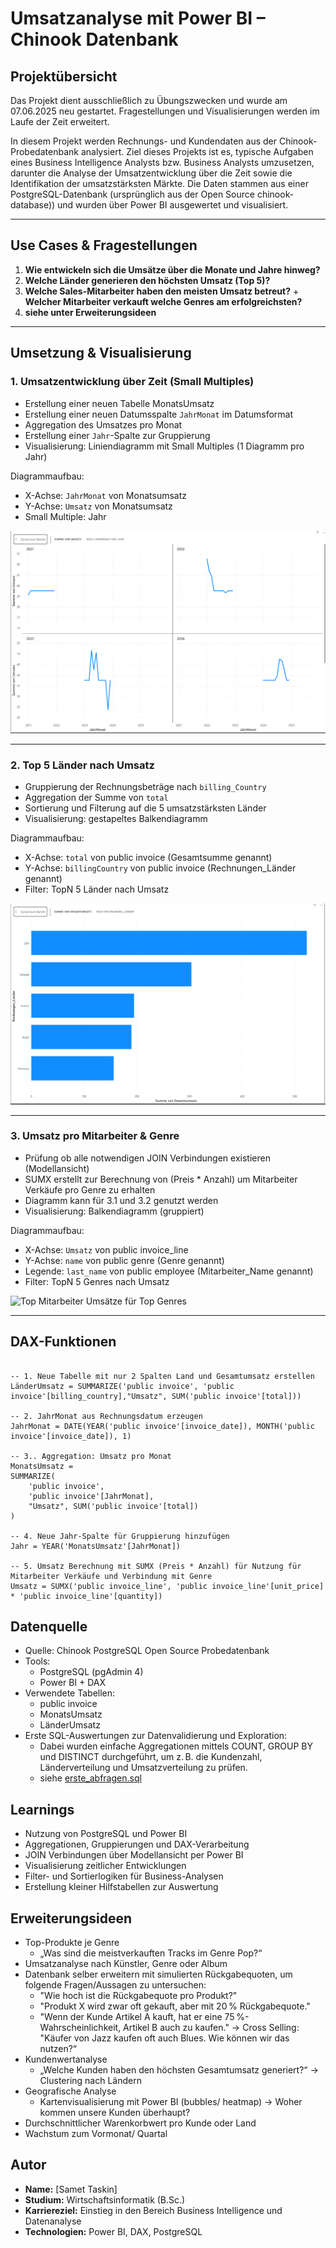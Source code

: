 # Umsatzanalyse mit Power BI – Chinook Datenbank

## Projektübersicht

Das Projekt dient ausschließlich zu Übungszwecken und wurde am 07.06.2025 neu gestartet. Fragestellungen und Visualisierungen werden im Laufe der Zeit erweitert.

In diesem Projekt werden Rechnungs- und Kundendaten aus der Chinook-Probedatenbank analysiert. 
Ziel dieses Projekts ist es, typische Aufgaben eines Business Intelligence Analysts bzw. Business Analysts umzusetzen, darunter die Analyse der Umsatzentwicklung über die Zeit sowie die Identifikation der umsatzstärksten Märkte.
Die Daten stammen aus einer PostgreSQL-Datenbank (ursprünglich aus der Open Source chinook-database)) und wurden über Power BI ausgewertet und visualisiert.


---

## Use Cases & Fragestellungen

1. **Wie entwickeln sich die Umsätze über die Monate und Jahre hinweg?**
2. **Welche Länder generieren den höchsten Umsatz (Top 5)?**
3. **Welche Sales-Mitarbeiter haben den meisten Umsatz betreut?** + **Welcher Mitarbeiter verkauft welche Genres am erfolgreichsten?**
4. **siehe unter Erweiterungsideen**

---

## Umsetzung & Visualisierung

### 1. Umsatzentwicklung über Zeit (Small Multiples)

- Erstellung einer neuen Tabelle MonatsUmsatz
- Erstellung einer neuen Datumsspalte `JahrMonat` im Datumsformat 
- Aggregation des Umsatzes pro Monat
- Erstellung einer `Jahr`-Spalte zur Gruppierung
- Visualisierung: Liniendiagramm mit Small Multiples (1 Diagramm pro Jahr)

Diagrammaufbau:
- X-Achse: `JahrMonat` von Monatsumsatz
- Y-Achse: `Umsatz` von Monatsumsatz
- Small Multiple: Jahr

![Umsatzsvergleich per Small Multiples](./screenshots/small_multiples_umsatz_pro_monat_und_jahr.PNG)

---

### 2. Top 5 Länder nach Umsatz

- Gruppierung der Rechnungsbeträge nach `billing_Country`
- Aggregation der Summe von `total`
- Sortierung und Filterung auf die 5 umsatzstärksten Länder
- Visualisierung: gestapeltes Balkendiagramm

Diagrammaufbau:
- X-Achse: `total` von public invoice (Gesamtsumme genannt)
- Y-Achse: `billingCountry` von public invoice (Rechnungen_Länder genannt)
- Filter: TopN 5 Länder nach Umsatz

![Top 5 Länder](./screenshots/top5laender.PNG)

---

### 3. Umsatz pro Mitarbeiter & Genre

- Prüfung ob alle notwendigen JOIN Verbindungen existieren (Modellansicht)
- SUMX erstellt zur Berechnung von (Preis * Anzahl) um Mitarbeiter Verkäufe pro Genre zu erhalten
- Diagramm kann für 3.1 und 3.2 genutzt werden
- Visualisierung: Balkendiagramm (gruppiert)

Diagrammaufbau:
- X-Achse: `Umsatz` von public invoice_line 
- Y-Achse: `name` von public genre (Genre genannt)
- Legende: `last_name` von public employee (Mitarbeiter_Name genannt)
- Filter: TopN 5 Genres nach Umsatz

![Top Mitarbeiter Umsätze für Top Genres](./mitarbeiter_umsatz_top5_genres.PNG)

---

## DAX-Funktionen

```dax

-- 1. Neue Tabelle mit nur 2 Spalten Land und Gesamtumsatz erstellen
LänderUmsatz = SUMMARIZE('public invoice', 'public invoice'[billing_country],"Umsatz", SUM('public invoice'[total]))

-- 2. JahrMonat aus Rechnungsdatum erzeugen
JahrMonat = DATE(YEAR('public invoice'[invoice_date]), MONTH('public invoice'[invoice_date]), 1)

-- 3.. Aggregation: Umsatz pro Monat
MonatsUmsatz = 
SUMMARIZE(
    'public invoice', 
    'public invoice'[JahrMonat],
    "Umsatz", SUM('public invoice'[total])
)

-- 4. Neue Jahr-Spalte für Gruppierung hinzufügen
Jahr = YEAR('MonatsUmsatz'[JahrMonat])

-- 5. Umsatz Berechnung mit SUMX (Preis * Anzahl) für Nutzung für Mitarbeiter Verkäufe und Verbindung mit Genre
Umsatz = SUMX('public invoice_line', 'public invoice_line'[unit_price] * 'public invoice_line'[quantity]) 
```

## Datenquelle

- Quelle: Chinook PostgreSQL Open Source Probedatenbank
- Tools:
  - PostgreSQL (pgAdmin 4)
  - Power BI + DAX
- Verwendete Tabellen:
  - public invoice
  - MonatsUmsatz
  - LänderUmsatz
- Erste SQL-Auswertungen zur Datenvalidierung und Exploration:
  - Dabei wurden einfache Aggregationen mittels COUNT, GROUP BY und DISTINCT durchgeführt, um z. B. die Kundenzahl, Länderverteilung und Umsatzverteilung zu prüfen.
  - siehe  [erste_abfragen.sql](./sql/countabfragen_mit_groupby_distinct.sql)

## Learnings

- Nutzung von PostgreSQL und Power BI
- Aggregationen, Gruppierungen und DAX-Verarbeitung
- JOIN Verbindungen über Modellansicht per Power BI
- Visualisierung zeitlicher Entwicklungen
- Filter- und Sortierlogiken für Business-Analysen
- Erstellung kleiner Hilfstabellen zur Auswertung

## Erweiterungsideen

- Top-Produkte je Genre
    - „Was sind die meistverkauften Tracks im Genre Pop?“
- Umsatzanalyse nach Künstler, Genre oder Album
- Datenbank selber erweitern mit simulierten Rückgabequoten, um folgende Fragen/Aussagen zu untersuchen:
    - "Wie hoch ist die Rückgabequote pro Produkt?" 
    - "Produkt X wird zwar oft gekauft, aber mit 20 % Rückgabequote."
    - "Wenn der Kunde Artikel A kauft, hat er eine 75 %-Wahrscheinlichkeit, Artikel B auch zu kaufen."
    -> Cross Selling: "Käufer von Jazz kaufen oft auch Blues. Wie können wir das nutzen?“  
- Kundenwertanalyse
    - „Welche Kunden haben den höchsten Gesamtumsatz generiert?“ -> Clustering nach Ländern
- Geografische Analyse
    - Kartenvisualisierung mit Power BI (bubbles/ heatmap) -> Woher kommen unsere Kunden überhaupt? 
- Durchschnittlicher Warenkorbwert pro Kunde oder Land
- Wachstum zum Vormonat/ Quartal


## Autor

- **Name:** [Samet Taskin]
- **Studium:** Wirtschaftsinformatik (B.Sc.)
- **Karriereziel:** Einstieg in den Bereich Business Intelligence und Datenanalyse
- **Technologien:** Power BI, DAX, PostgreSQL
